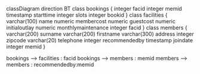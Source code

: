 classDiagram
direction BT
class bookings {
   integer facid
   integer memid
   timestamp starttime
   integer slots
   integer bookid
}
class facilities {
   varchar(100) name
   numeric membercost
   numeric guestcost
   numeric initialoutlay
   numeric monthlymaintenance
   integer facid
}
class members {
   varchar(200) surname
   varchar(200) firstname
   varchar(300) address
   integer zipcode
   varchar(20) telephone
   integer recommendedby
   timestamp joindate
   integer memid
}

bookings  -->  facilities : facid
bookings  -->  members : memid
members  -->  members : recommendedby:memid
